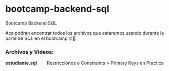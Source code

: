 # bootcamp-backend-sql
Bootcamp Backend SQL

Aca podran encontrar todos los archivos que estaremos usando durante la parte de SQL en el bootcamp 🤓🐘.

### Archivos y Videos:
**estudiante.sql**      &nbsp;&nbsp;&nbsp;&nbsp;&nbsp;&nbsp;      Restricciónes o Constraints > Primary Keys en Practica
